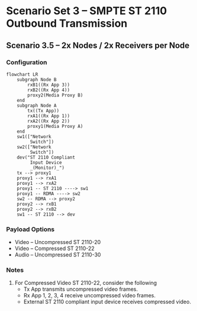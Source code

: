 # Scenario Set 3 – SMPTE ST 2110 Outbound Transmission

## Scenario 3.5 – 2x Nodes / 2x Receivers per Node

### Configuration

```mermaid
flowchart LR
    subgraph Node B
        rxB1((Rx App 3))
        rxB2((Rx App 4))
        proxy2(Media Proxy B)
    end
    subgraph Node A
        tx((Tx App))
        rxA1((Rx App 1))
        rxA2((Rx App 2))
        proxy1(Media Proxy A)
    end
    sw1(["Network
         Switch"])
    sw2(["Network
         Switch"])
    dev("ST 2110 Compliant
         Input Device
         _(Monitor)_")
    tx --> proxy1
    proxy1 --> rxA1
    proxy1 --> rxA2
    proxy1 -- ST 2110 ----> sw1
    proxy1 -- RDMA ----> sw2
    sw2 -- RDMA --> proxy2
    proxy2 --> rxB1
    proxy2 --> rxB2
    sw1 -- ST 2110 --> dev
```

### Payload Options

* Video – Uncompressed ST 2110-20
* Video – Compressed ST 2110-22
* Audio – Uncompressed ST 2110-30

### Notes

1. For Compressed Video ST 2110-22, consider the following
    * Tx App transmits uncompressed video frames.
    * Rx App 1, 2, 3, 4 receive uncompressed video frames.
    * External ST 2110 compliant input device receives compressed video.
